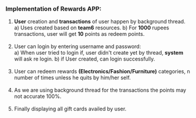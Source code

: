 ### Implementation of Rewards APP:

1. **User** creation and **transactions** of user happen by background thread.
    a) Uses created based on **team6** resources.
    b) For **1000** rupees transactions, user will get **10** points as redeem points.
    \
    &nbsp;
2. User can login by entering username and password:    
   a) When user tried to login if, user didn't create yet by thread, **system** will ask re login.
   b) if User created, can login successfully.
   \
   &nbsp;
3. User can redeem rewards **(Electronics/Fashion/Furniture)** categories, n number of times unless he quits by him/her self.
   \
   &nbsp;
4. As we are using background thread for the transactions the points may not accurate 100%.
  \
  &nbsp;
5. Finally displaying all gift cards availed by user.